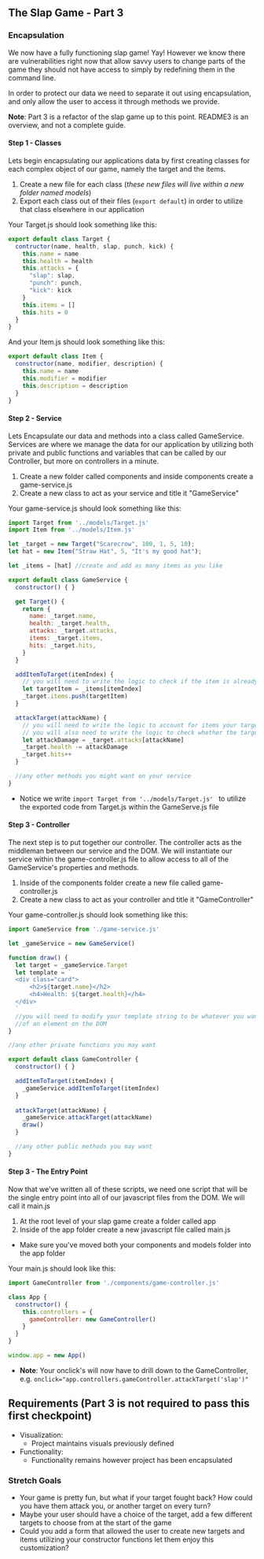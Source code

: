 ## The Slap Game - Part 3

### Encapsulation
 
We now have a fully functioning slap game! Yay! However we know there are vulnerabilities right now that allow savvy users to change parts of the game they should not have access to simply by redefining them in the command line. 

In order to protect our data we need to separate it out using encapsulation, and only allow the user to access it through methods we provide.
 
__Note__: Part 3 is a refactor of the slap game up to this point. README3 is an overview, and not a complete guide.

#### Step 1 - Classes

Lets begin encapsulating our applications data by first creating classes for each complex object of our game, namely the target and the items.

1. Create a new file for each class (_these new files will live within a new folder named models_)
2. Export each class out of their files (`export default`) in order to utilize that class elsewhere in our application
   
Your Target.js should look something like this:

```javascript
export default class Target {
  contructor(name, health, slap, punch, kick) {
    this.name = name
    this.health = health
    this.attacks = {
      "slap": slap,
      "punch": punch,
      "kick": kick
    }
    this.items = []
    this.hits = 0
  }
}
```

And your Item.js should look something like this:

```javascript
export default class Item {
  constructor(name, modifier, description) {
    this.name = name
    this.modifier = modifier
    this.description = description
  }
}
```

#### Step 2 - Service

Lets Encapsulate our data and methods into a class called GameService. Services are where we manage the data for our application by utilizing both private and public functions and variables that can be called by our Controller, but more on controllers in a minute.

1. Create a new folder called components and inside components create a game-service.js
2. Create a new class to act as your service and title it "GameService"

Your game-service.js should look something like this:

```javascript
import Target from '../models/Target.js'
import Item from '../models/Item.js'

let _target = new Target("Scarecrow", 100, 1, 5, 10);
let hat = new Item("Straw Hat", 5, "It's my good hat");

let _items = [hat] //create and add as many items as you like

export default class GameService {
  constructor() { }

  get Target() {
    return {
      name: _target.name,
      health: _target.health,
      attacks: _target.attacks,
      items: _target.items,
      hits: _target.hits,
    }
  }

  addItemToTarget(itemIndex) {
    // you will need to write the logic to check if the item is already in the target's items before you add it again
    let targetItem = _items[itemIndex]
    _target.items.push(targetItem)
  }

  attackTarget(attackName) {
    // you will need to write the logic to account for items your target may have
    // you will also need to write the logic to check whether the target is alive or dead
    let attackDamage = _target.attacks[attackName]
    _target.health -= attackDamage
    _target.hits++
  }

  //any other methods you might want on your service
}
```

* Notice we write `import Target from '../models/Target.js' ` to utilize the exported code from Target.js within the GameServe.js file

#### Step 3 - Controller

The next step is to put together our controller. The controller acts as the middleman between our service and the DOM. We will instantiate our service within the game-controller.js file to allow access to all of the GameService's properties and methods.

1. Inside of the components folder create a new file called game-controller.js
2. Create a new class to act as your controller and title it "GameController"

Your game-controller.js should look something like this:

```javascript
import GameService from './game-service.js'

let _gameService = new GameService()

function draw() {
  let target = _gameService.Target
  let template = `
  <div class="card">
      <h2>${target.name}</h2>
      <h4>Health: ${target.health}</h4>
  </div>
  `
  //you will need to modify your template string to be whatever you want and then set it as the innerHTML 
  //of an element on the DOM
}

//any other private functions you may want

export default class GameController {
  constructor() { }

  addItemToTarget(itemIndex) {
    _gameService.addItemToTarget(itemIndex)
  }
  
  attackTarget(attackName) {
    _gameService.attackTarget(attackName)
    draw()
  }

  //any other public methods you may want
}
```

#### Step 3 - The Entry Point

Now that we've written all of these scripts, we need one script that will be the single entry point into all of our javascript files from the DOM. We will call it main.js

1. At the root level of your slap game create a folder called app
2. Inside of the app folder create a new javascript file called main.js
  * Make sure you've moved both your components and models folder into the app folder
  
Your main.js should look like this: 

```javascript
import GameController from './components/game-controller.js'

class App {
  constructor() {
    this.controllers = {
      gameController: new GameController()
    }
  }
}

window.app = new App()
```

* __Note__: Your onclick's will now have to drill down to the GameController, e.g. `onclick="app.controllers.gameController.attackTarget('slap')"`

## Requirements (Part 3 is not required to pass this first checkpoint)
 - Visualization: 
 	- Project maintains visuals previously defined
 - Functionality:
 	- Functionality remains however project has been encapsulated

### Stretch Goals

- Your game is pretty fun, but what if your target fought back? How could you have them attack you, or another target on every turn? 
- Maybe your user should have a choice of the target, add a few different targets to choose from at the start of the game
- Could you add a form that allowed the user to create new targets and items utilizing your constructor functions let them enjoy this customization? 

